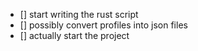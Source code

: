 - [] start writing the rust script
- [] possibly convert profiles into json files
- [] actually start the project

